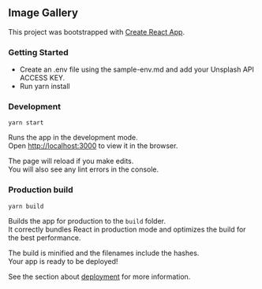 ## Image Gallery
This project was bootstrapped with [Create React App](https://github.com/facebook/create-react-app).


### Getting Started
- Create an .env file using the sample-env.md and add your Unsplash API ACCESS KEY.
- Run yarn install


### Development
    yarn start

Runs the app in the development mode.<br />
Open [http://localhost:3000](http://localhost:3000) to view it in the browser.

The page will reload if you make edits.<br />
You will also see any lint errors in the console.

### Production build
    yarn build

Builds the app for production to the `build` folder.<br />
It correctly bundles React in production mode and optimizes the build for the best performance.

The build is minified and the filenames include the hashes.<br />
Your app is ready to be deployed!

See the section about [deployment](https://facebook.github.io/create-react-app/docs/deployment) for more information.
